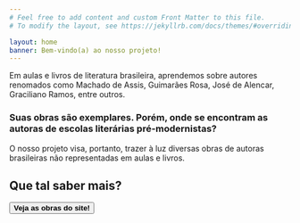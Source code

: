 ```yaml
---
# Feel free to add content and custom Front Matter to this file.
# To modify the layout, see https://jekyllrb.com/docs/themes/#overriding-theme-defaults

layout: home
banner: Bem-vindo(a) ao nosso projeto!
---
```


<script>
    let bgr = document.getElementById("bgr");
    let book = document.getElementById("book");
    let title = document.getElementById("title");


    window.addEventListener("scroll", function()
    {
        let scrollCoeff = window.innerHeight / 1080;
        var scrollYValue = window.scrollY;

        bgr.style.top = -scrollYValue * (0.75 * scrollCoeff) + 'px';
        book.style.top = -scrollYValue * (0.5 * scrollCoeff)+ 'px';
        title.style.top = -scrollYValue * (0.25 * scrollCoeff) + 'px';
    });
</script>

<p> Em aulas e livros de literatura brasileira, aprendemos sobre autores renomados como Machado de Assis, Guimarães Rosa, José de Alencar, Graciliano Ramos, entre outros. </p>
<h3>Suas obras são exemplares. Porém, onde se encontram as autoras de escolas literárias pré-modernistas?</h3>

<p>O nosso projeto visa, portanto, trazer à luz diversas obras de autoras brasileiras não representadas em aulas e livros.</p>

<h2>Que tal saber mais?</h2>
<button class="button" onclick='window.open("{{ site.url }}/obras","_self")'><b>Veja as obras do site!</b></button>

